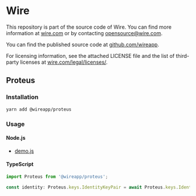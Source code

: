 # Wire

This repository is part of the source code of Wire. You can find more information at [wire.com](https://wire.com) or by contacting opensource@wire.com.

You can find the published source code at [github.com/wireapp](https://github.com/wireapp).

For licensing information, see the attached LICENSE file and the list of third-party licenses at [wire.com/legal/licenses/](https://wire.com/legal/licenses/).

## Proteus

### Installation

```
yarn add @wireapp/proteus
```

### Usage

#### Node.js

- [demo.js](./src/demo/demo.js)

#### TypeScript

```typescript
import Proteus from '@wireapp/proteus';

const identity: Proteus.keys.IdentityKeyPair = await Proteus.keys.IdentityKeyPair.new();
```
